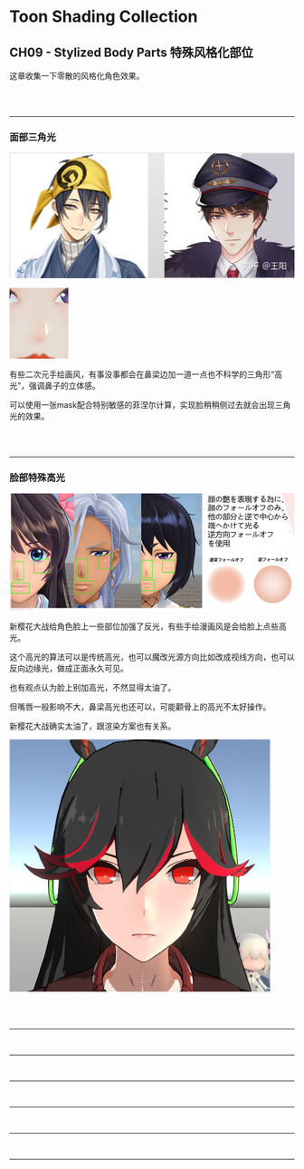 # Toon Shading Collection 

## CH09 - Stylized Body Parts 特殊风格化部位

这章收集一下零散的风格化角色效果。

<br>

<br>

------

### 面部三角光

![CH09_StylizedBodyParts_A_NoseTriangleLightReference](../imgs/CH09_StylizedBodyParts_A_NoseTriangleLightReference.jpg)

![CH09_StylizedBodyParts_A_NoseTriangleLightRealization](../imgs/CH09_StylizedBodyParts_A_NoseTriangleLightRealization.png)

有些二次元手绘画风，有事没事都会在鼻梁边加一道一点也不科学的三角形“高光”，强调鼻子的立体感。

可以使用一张mask配合特别敏感的菲涅尔计算，实现脸稍稍侧过去就会出现三角光的效果。

<br>

<br>

------

### 脸部特殊高光

![CH09_StylizedBodyParts_B_FaceHighlight](../imgs/CH09_StylizedBodyParts_B_FaceHighlight.png)

新樱花大战给角色脸上一些部位加强了反光，有些手绘漫画风是会给脸上点些高光。

这个高光的算法可以是传统高光，也可以魔改光源方向比如改成视线方向，也可以反向边缘光，做成正面永久可见。

也有观点认为脸上别加高光，不然显得太油了。 

但嘴唇一般影响不大，鼻梁高光也还可以，可能颧骨上的高光不太好操作。

新樱花大战确实太油了，跟渲染方案也有关系。

![CH09_StylizedBodyParts_B_FaceHighlightPositive](../imgs/CH09_StylizedBodyParts_B_FaceHighlightPositive.png)

<br>

<br>

------







<br>

------





<br>

------





<br>

------







<br>

------







<br>

------



